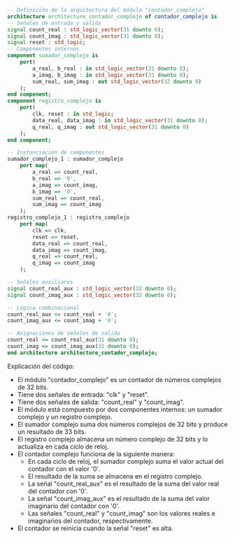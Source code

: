 ```vhdl
-- Definición de la arquitectura del módulo "contador_complejo"
architecture architecture_contador_complejo of contador_complejo is
-- Señales de entrada y salida
signal count_real : std_logic_vector(31 downto 0);
signal count_imag : std_logic_vector(31 downto 0);
signal reset : std_logic;
-- Componentes internos
component sumador_complejo is
    port(
        a_real, b_real : in std_logic_vector(31 downto 0);
        a_imag, b_imag : in std_logic_vector(31 downto 0);
        sum_real, sum_imag : out std_logic_vector(32 downto 0)
    );
end component;
component registro_complejo is
    port(
        clk, reset : in std_logic;
        data_real, data_imag : in std_logic_vector(31 downto 0);
        q_real, q_imag : out std_logic_vector(31 downto 0)
    );
end component;

-- Instanciación de componentes
sumador_complejo_1 : sumador_complejo
    port map(
        a_real => count_real,
        b_real => '0',
        a_imag => count_imag,
        b_imag => '0',
        sum_real => count_real,
        sum_imag => count_imag
    );
registro_complejo_1 : registro_complejo
    port map(
        clk => clk,
        reset => reset,
        data_real => count_real,
        data_imag => count_imag,
        q_real => count_real,
        q_imag => count_imag
    );

-- Señales auxiliares
signal count_real_aux : std_logic_vector(32 downto 0);
signal count_imag_aux : std_logic_vector(32 downto 0);

-- Lógica combinacional
count_real_aux <= count_real + '0';
count_imag_aux <= count_imag + '0';

-- Asignaciones de señales de salida
count_real <= count_real_aux(31 downto 0);
count_imag <= count_imag_aux(31 downto 0);
end architecture architecture_contador_complejo;
```

Explicación del código:

* El módulo "contador_complejo" es un contador de números complejos de 32 bits.
* Tiene dos señales de entrada: "clk" y "reset".
* Tiene dos señales de salida: "count_real" y "count_imag".
* El módulo está compuesto por dos componentes internos: un sumador complejo y un registro complejo.
* El sumador complejo suma dos números complejos de 32 bits y produce un resultado de 33 bits.
* El registro complejo almacena un número complejo de 32 bits y lo actualiza en cada ciclo de reloj.
* El contador complejo funciona de la siguiente manera:
    * En cada ciclo de reloj, el sumador complejo suma el valor actual del contador con el valor '0'.
    * El resultado de la suma se almacena en el registro complejo.
    * La señal "count_real_aux" es el resultado de la suma del valor real del contador con '0'.
    * La señal "count_imag_aux" es el resultado de la suma del valor imaginario del contador con '0'.
    * Las señales "count_real" y "count_imag" son los valores reales e imaginarios del contador, respectivamente.
* El contador se reinicia cuando la señal "reset" es alta.